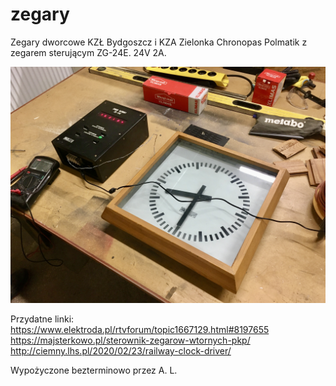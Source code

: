 # zegary
Zegary dworcowe KZŁ Bydgoszcz i KZA Zielonka Chronopas Polmatik z zegarem sterującym ZG-24E.
24V 2A.

![Photo 1](foto/IMG_7207.JPG)

Przydatne linki: 
https://www.elektroda.pl/rtvforum/topic1667129.html#8197655
https://majsterkowo.pl/sterownik-zegarow-wtornych-pkp/
http://ciemny.lhs.pl/2020/02/23/railway-clock-driver/

Wypożyczone bezterminowo przez A. L.
